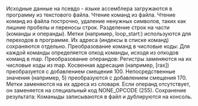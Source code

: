 Исходные данные на псевдо - языке ассемблера загружаются в программу из текстового файла. 
Чтение команд из файла.
Чтение команд из файла построчно, удаление ненужных символов, таких как лишние пробелы и переносы строк. Разделение строк на части (команды и операнды).
Метки (например, loop_start:) используются для переходов в программе. Их адреса (индексы в списке команд) сохраняются отдельно.
Преобразование команд в числовые коды:
Для каждой команды определяется опкод команды, исходя из опкодов команд в map.
Преобразование операндов:
Регистры заменяются на их числовые коды из map.
Косвенная адресация (например, [rax]) преобразуется с добавлением смещения 100.
Непосредственные значения (например, 5) преобразуются с добавлением смещения 170.
Метки заменяются на их адреса из словаря.
Если операнд отсутствует, он заменяется на специальный код NONE_OPCODE (255).
Сохранение результата:
Команыды записываются в файл и дублируются на консоль.
